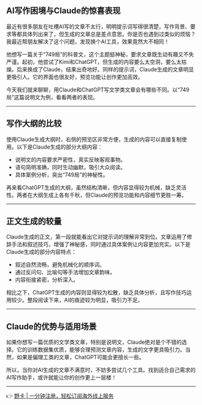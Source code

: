 ## AI写作困境与Claude的惊喜表现

最近有很多朋友在吐槽AI写的文章不太行，明明提示词写得很清楚，写作背景、要求等都具体列出来了，但生成的文章总是差点意思。你是否也遇到过类似的烦恼？我最近帮朋友解决了这个问题，发现换个AI工具，效果竟然大不相同！

他想写一篇关于“749局”的科普文，这个主题挺神秘，要求文章既生动有趣又不失严谨。起初，他尝试了Kimi和ChatGPT，但生成的内容要么太空洞，要么太枯燥。后来换成了Claude，结果出奇地好。同样的提示词，Claude生成的文章明显更吸引人。它的界面也很友好，预览功能让创作更加高效。

今天我们就来聊聊，用Claude和ChatGPT写文学类文章会有哪些不同。以“749局”这篇说明文为例，看看两者的表现。

---

## 写作大纲的比较

使用Claude生成大纲时，右侧的预览区非常方便，生成的内容可以直接复制使用。以下是Claude生成的部分大纲内容：

- 说明文的内容要求严密性，真实反映客观事物。
- 语句简明准确，同时生动幽默，吸引大众阅读。
- 具体案例分析，突出“749局”的神秘性。

再来看ChatGPT生成的大纲，虽然结构清晰，但内容显得较为机械，缺乏灵活性。两者在大纲生成上各有千秋，但Claude的预览功能和内容细节更胜一筹。

---

## 正文生成的较量

Claude生成的正文，第一段就能看出它对提示词的理解非常到位。文章运用了修辞手法和叙述技巧，增强了神秘感，同时通过具体案例让内容更加充实。以下是Claude生成的部分内容特点：

- 叙述自然流畅，避免机械化的顺序词。
- 通过反问句、比喻句等手法增加文章韵味。
- 内容衔接紧密，分析深入。

相比之下，ChatGPT生成的内容则显得较为松散，缺乏具体分析，且写作技巧运用较少。整段阅读下来，AI的痕迹较为明显，吸引力不足。

---

## Claude的优势与适用场景

如果你想写一篇优质的文学类文章，特别是说明文，Claude绝对是个不错的选择。它的训练数据集优质，能够合理预测文章内容，生成的文字更具吸引力。当然，如果是偏理工类的文章，ChatGPT可能会更擅长一些。

所以，当你对AI生成的文章不满意时，不妨多尝试几个工具。找到适合自己需求的AI写作助手，或许就能让你的创作更上一层楼！

---

👉 [野卡 | 一分钟注册，轻松订阅海外线上服务](https://bit.ly/bewildcard)